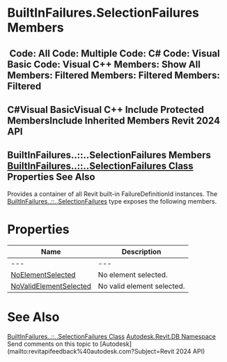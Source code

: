 # BuiltInFailures.SelectionFailures Members

﻿
 Code: All Code: Multiple Code: C# Code: Visual Basic Code: Visual C++  Members: Show All Members: Filtered Members: Filtered Members: Filtered   
---  
C#Visual BasicVisual C++
Include Protected MembersInclude Inherited Members
Revit 2024 API  
---  
BuiltInFailures..::..SelectionFailures Members  
[BuiltInFailures..::..SelectionFailures Class](027c3831-3eae-0a5a-8512-e30773a37ee7.md "BuiltInFailures.SelectionFailures Class") Properties See Also  
---  
Provides a container of all Revit built-in FailureDefinitionId instances.
The [BuiltInFailures..::..SelectionFailures](027c3831-3eae-0a5a-8512-e30773a37ee7.md "BuiltInFailures.SelectionFailures Class") type exposes the following members.
# Properties
| Name | Description |
| --- | --- |
| --- | --- | --- |
| [NoElementSelected](076acc54-94ff-19e0-49ff-aec9c194fd5c.md "NoElementSelected Property") | No element selected. |
| [NoValidElementSelected](27192143-b690-fdc2-f81c-d24da6046a49.md "NoValidElementSelected Property") | No valid element selected. |

# See Also
[BuiltInFailures..::..SelectionFailures Class](027c3831-3eae-0a5a-8512-e30773a37ee7.md "BuiltInFailures.SelectionFailures Class")
[Autodesk.Revit.DB Namespace](87546ba7-461b-c646-cbb1-2cb8f5bff8b2.md "Autodesk.Revit.DB Namespace")
Send comments on this topic to [Autodesk](mailto:revitapifeedback%40autodesk.com?Subject=Revit 2024 API)